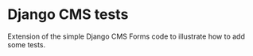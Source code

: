 # Django CMS tests

Extension of the simple Django CMS Forms code to illustrate how to add some tests.
